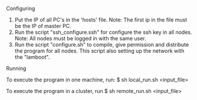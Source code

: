 Configuring
1. Put the IP of all PC's in the 'hosts' file. Note: The first ip in the file must be the IP of master PC.
2. Run the script "ssh_configure.ssh" for configure the ssh key in all nodes. Note: All nodes must be logged in with the same user.
3. Run the script "configure.sh" to compile, give permission and distribute the program for all nodes. This script also setting up the network with the "lamboot".

Running

To execute the program in one machine, run:
$ sh local_run.sh <amount of nodes> <input_file> <target>

To execute the program in a cluster, run
$ sh remote_run.sh <amount of nodes> <input_file> <target>
